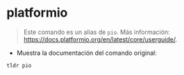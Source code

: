 # platformio

> Este comando es un alias de `pio`.
> Más información: <https://docs.platformio.org/en/latest/core/userguide/>.

- Muestra la documentación del comando original:

`tldr pio`
